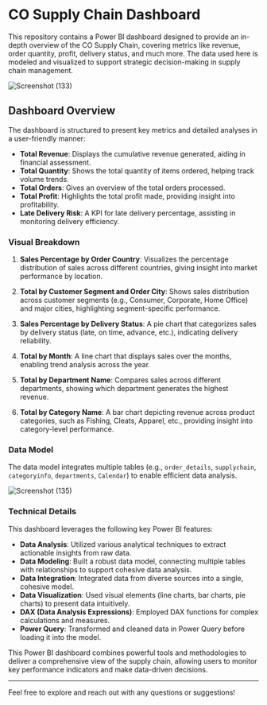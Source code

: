 # CO Supply Chain Dashboard

This repository contains a Power BI dashboard designed to provide an in-depth overview of the CO Supply Chain, covering metrics like revenue, order quantity, profit, delivery status, and much more. The data used here is modeled and visualized to support strategic decision-making in supply chain management.

![Screenshot (133)](https://github.com/user-attachments/assets/a33e843c-2deb-4ab6-a2b4-e37255b68fed)

## Dashboard Overview

The dashboard is structured to present key metrics and detailed analyses in a user-friendly manner:

- **Total Revenue**: Displays the cumulative revenue generated, aiding in financial assessment.
- **Total Quantity**: Shows the total quantity of items ordered, helping track volume trends.
- **Total Orders**: Gives an overview of the total orders processed.
- **Total Profit**: Highlights the total profit made, providing insight into profitability.
- **Late Delivery Risk**: A KPI for late delivery percentage, assisting in monitoring delivery efficiency.

### Visual Breakdown

1. **Sales Percentage by Order Country**: Visualizes the percentage distribution of sales across different countries, giving insight into market performance by location.

2. **Total by Customer Segment and Order City**: Shows sales distribution across customer segments (e.g., Consumer, Corporate, Home Office) and major cities, highlighting segment-specific performance.

3. **Sales Percentage by Delivery Status**: A pie chart that categorizes sales by delivery status (late, on time, advance, etc.), indicating delivery reliability.

4. **Total by Month**: A line chart that displays sales over the months, enabling trend analysis across the year.

5. **Total by Department Name**: Compares sales across different departments, showing which department generates the highest revenue.

6. **Total by Category Name**: A bar chart depicting revenue across product categories, such as Fishing, Cleats, Apparel, etc., providing insight into category-level performance.

### Data Model

The data model integrates multiple tables (e.g., `order_details`, `supplychain`, `categoryinfo`, `departments`, `Calendar`) to enable efficient data analysis. 

![Screenshot (135)](https://github.com/user-attachments/assets/058a9203-e2e0-4d05-8902-db0b1f478171)

### Technical Details

This dashboard leverages the following key Power BI features:

- **Data Analysis**: Utilized various analytical techniques to extract actionable insights from raw data.
- **Data Modeling**: Built a robust data model, connecting multiple tables with relationships to support cohesive data analysis.
- **Data Integration**: Integrated data from diverse sources into a single, cohesive model.
- **Data Visualization**: Used visual elements (line charts, bar charts, pie charts) to present data intuitively.
- **DAX (Data Analysis Expressions)**: Employed DAX functions for complex calculations and measures.
- **Power Query**: Transformed and cleaned data in Power Query before loading it into the model.

This Power BI dashboard combines powerful tools and methodologies to deliver a comprehensive view of the supply chain, allowing users to monitor key performance indicators and make data-driven decisions.

---

Feel free to explore and reach out with any questions or suggestions!
